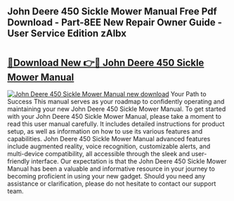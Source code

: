 ## John Deere 450 Sickle Mower Manual Free Pdf Download - Part-8EE New Repair Owner Guide - User Service Edition zAlbx

# <h2><a href="http://bc9239.oget.top/?id=John+Deere+450+Sickle+Mower+Manual">🔗Download New 👉🔴 John Deere 450 Sickle Mower Manual</a></h2>

[![John Deere 450 Sickle Mower Manual new download](https://i.imgur.com/5g1atiW.png)](http://bc9239.oget.top/?id=John+Deere+450+Sickle+Mower+Manual)
Your Path to Success This manual serves as your roadmap to confidently operating and maintaining your new John Deere 450 Sickle Mower Manual. To get started with your John Deere 450 Sickle Mower Manual, please take a moment to read this user manual carefully. It includes detailed instructions for product setup, as well as information on how to use its various features and capabilities. John Deere 450 Sickle Mower Manual advanced features include augmented reality, voice recognition, customizable alerts, and multi-device compatibility, all accessible through the sleek and user-friendly interface. Our expectation is that the John Deere 450 Sickle Mower Manual has been a valuable and informative resource in your journey to becoming proficient in using your new gadget. Should you need any assistance or clarification, please do not hesitate to contact our support team.
